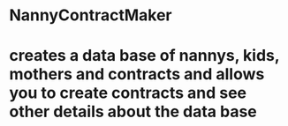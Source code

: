 # NannyContractMaker
# creates a data base of nannys, kids, mothers and contracts and allows you to create contracts and see other details about the data base
